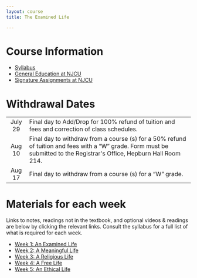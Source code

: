 ```yaml
---
layout: course
title: The Examined Life

---
```


# Course Information
+  [Syllabus](Syllabus.pdf)
+ [General Education at NJCU](http://www.njcu.edu/department/general-education)
+ [Signature Assignments at NJCU](http://www.njcu.edu/academics/general-education/signature-assignment-information-students)

# Withdrawal Dates

|         	 |     |
| :-------------: | ------------- |
| July 29 | Final day to Add/Drop for 100% refund of tuition and fees and correction of class schedules. |
| Aug 10 | Final day to withdraw from a course (s) for a 50% refund of tuition and fees with a “W” grade. Form must be submitted to the Registrar's Office, Hepburn Hall Room 214.|
| Aug 17  | Final day to withdraw from a course (s) for a “W” grade.|



# Materials for each week

Links to notes, readings not in the textbook, and optional videos & readings are below by clicking the relevant links. Consult the syllabus for a full list of what is required for each week. 

+ [Week 1: An Examined Life](Intro)
+ [Week 2: A Meaningful Life](Meaning)
+ [Week 3: A Religious Life](God)
+ [Week 4: A Free Life](FreeWill)
+ [Week 5: An Ethical Life](Ethics)		











